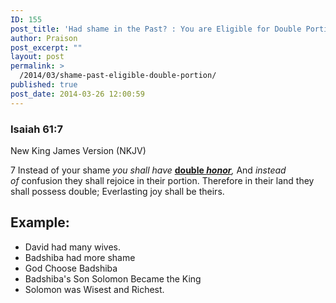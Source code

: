 ```yaml
---
ID: 155
post_title: 'Had shame in the Past? : You are Eligible for Double Portion'
author: Praison
post_excerpt: ""
layout: post
permalink: >
  /2014/03/shame-past-eligible-double-portion/
published: true
post_date: 2014-03-26 12:00:59
---
```

<div>
<h3>Isaiah 61:7</h3>
New King James Version (NKJV)

</div>
<div>

7 Instead of your shame <i>you shall have</i> <span style="text-decoration: underline;"><strong>double </strong></span><i><span style="text-decoration: underline;"><strong>honor</strong></span>,</i>
And <i>instead of</i> confusion they shall rejoice in their portion.
Therefore in their land they shall possess double;
Everlasting joy shall be theirs.
<h2>Example:</h2>
<ul>
	<li>David had many wives.</li>
	<li>Badshiba had more shame</li>
	<li>God Choose Badshiba</li>
	<li>Badshiba's Son Solomon Became the King</li>
	<li>Solomon was Wisest and Richest.</li>
</ul>
</div>